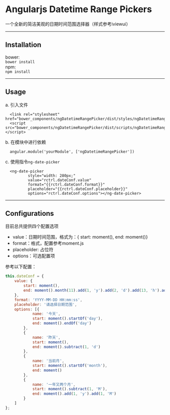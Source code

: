 **Angularjs Datetime Range Pickers**
===================
一个全新的简洁美观的日期时间范围选择器（样式参考iviewui）

----------

Installation
-------------
bower:  
`bower install`  
npm:  
`npm install`

----------

Usage
-------------

a. 引入文件
```
  <link rel="stylesheet" href="bower_components/ngDatetimeRangePicker/dist/styles/ngDatetimeRangePicker.css">
  <script src="bower_components/ngDatetimeRangePicker/dist/scripts/ngDatetimeRangePicker.js"></script>
```

b. 在模块中进行依赖  
```
  angular.module('yourModule', ['ngDatetimeRangePicker'])
```

c. 使用指令`ng-date-picker`
```
  <ng-date-picker 
          style="width: 280px;" 
          value="rctrl.dateConf.value" 
          format="{{rctrl.dateConf.format}}" 
          placeholder="{{rctrl.dateConf.placeholder}}" 
          options="rctrl.dateConf.options"></ng-date-picker>
```
----------

Configurations
-------------

目前总共提供四个配置选项

- value：日期时间范围，格式为：{ start: moment(), end: moment()}
- format：格式，配置参考moment.js
- placeholder: 占位符
- options：可选配置项

参考以下配置：

```javascript
this.dateConf = {
    value: {
        start: moment(),
        end: moment().month(11).add(1, 'y').add(2, 'd').add(13, 'h').add(2, 'm').add(3, 's')
    },
    format: 'YYYY-MM-DD HH:mm:ss',
    placeholder: '请选择日期范围',
    options: [{
            name: '今天',
            start: moment().startOf('day'),
            end: moment().endOf('day')
        },
        {
            name: '昨天',
            start: moment(),
            end: moment().subtract(1, 'd')
        },
        {
            name: '当前月',
            start: moment().startOf('month'),
            end: moment()
        },
        {
            name: '一年又两个月',
            start: moment().subtract(1, 'M'),
            end: moment().add(1, 'y').add(1, 'M')
        }
    ]
};
```